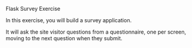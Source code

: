 Flask Survey Exercise

In this exercise, you will build a survey application.

It will ask the site visitor questions from a questionnaire, one per screen, moving to the next question when they submit.

